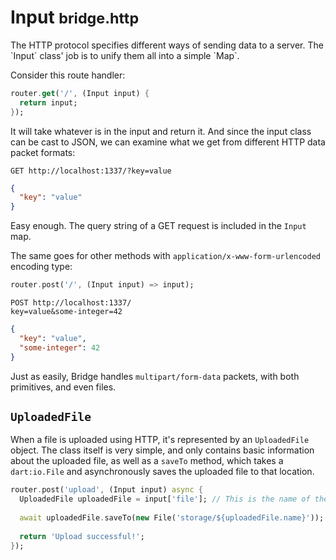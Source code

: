# Input <small>bridge.http</small>
<p class='lead'>
The HTTP protocol specifies different ways of sending data to a server. The `Input` class' job is to unify them all
into a simple `Map`.
</p>

Consider this route handler:

```dart
router.get('/', (Input input) {
  return input;
});
```

It will take whatever is in the input and return it. And since the input class can be cast to JSON, we can examine
what we get from different HTTP data packet formats:

```http
GET http://localhost:1337/?key=value
```
```json
{
  "key": "value"
}
```

Easy enough. The query string of a GET request is included in the `Input` map.

The same goes for other methods with `application/x-www-form-urlencoded` encoding type:

```dart
router.post('/', (Input input) => input);
```
```http
POST http://localhost:1337/
key=value&some-integer=42
```
```json
{
  "key": "value",
  "some-integer": 42
}
```

Just as easily, Bridge handles `multipart/form-data` packets, with both primitives, and even files.

## `UploadedFile`
When a file is uploaded using HTTP, it's represented by an `UploadedFile` object. The class itself is very simple,
and only contains basic information about the uploaded file, as well as a `saveTo` method, which takes a
`dart:io.File` and asynchronously saves the uploaded file to that location.

```dart
router.post('upload', (Input input) async {
  UploadedFile uploadedFile = input['file']; // This is the name of the form input field
  
  await uploadedFile.saveTo(new File('storage/${uploadedFile.name}'));
  
  return 'Upload successful!';
});
```
